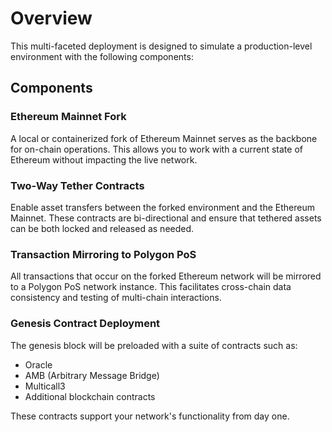 # Overview

This multi-faceted deployment is designed to simulate a production-level environment with the following components:

## Components

### Ethereum Mainnet Fork
A local or containerized fork of Ethereum Mainnet serves as the backbone for on-chain operations. This allows you to work with a current state of Ethereum without impacting the live network.

### Two-Way Tether Contracts
Enable asset transfers between the forked environment and the Ethereum Mainnet. These contracts are bi-directional and ensure that tethered assets can be both locked and released as needed.

### Transaction Mirroring to Polygon PoS
All transactions that occur on the forked Ethereum network will be mirrored to a Polygon PoS network instance. This facilitates cross-chain data consistency and testing of multi-chain interactions.

### Genesis Contract Deployment
The genesis block will be preloaded with a suite of contracts such as:
- Oracle
- AMB (Arbitrary Message Bridge)
- Multicall3
- Additional blockchain contracts

These contracts support your network's functionality from day one.
